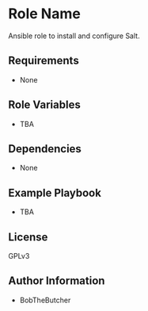 Role Name
=========

Ansible role to install and configure Salt.

Requirements
------------
- None

Role Variables
--------------
- TBA


Dependencies
------------
- None

Example Playbook
----------------
- TBA

License
-------
GPLv3

Author Information
------------------
- BobTheButcher

